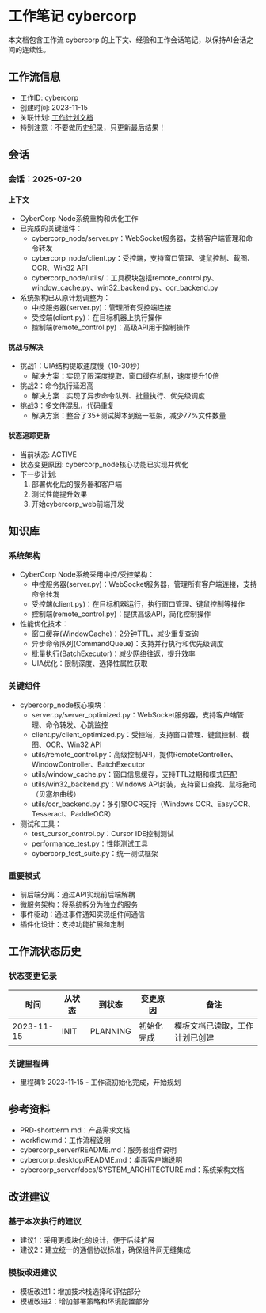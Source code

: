 # 工作笔记 cybercorp

本文档包含工作流 cybercorp 的上下文、经验和工作会话笔记，以保持AI会话之间的连续性。

## 工作流信息
- 工作ID: cybercorp
- 创建时间: 2023-11-15
- 关联计划: [工作计划文档](workplan_cybercorp.md)
- 特别注意：不要做历史纪录，只更新最后结果！

## 会话

### 会话：2025-07-20

#### 上下文
- CyberCorp Node系统重构和优化工作
- 已完成的关键组件：
  - cybercorp_node/server.py：WebSocket服务器，支持客户端管理和命令转发
  - cybercorp_node/client.py：受控端，支持窗口管理、键鼠控制、截图、OCR、Win32 API
  - cybercorp_node/utils/：工具模块包括remote_control.py、window_cache.py、win32_backend.py、ocr_backend.py
- 系统架构已从原计划调整为：
  - 中控服务器(server.py)：管理所有受控端连接
  - 受控端(client.py)：在目标机器上执行操作
  - 控制端(remote_control.py)：高级API用于控制操作

#### 挑战与解决
- 挑战1：UIA结构提取速度慢（10-30秒）
  - 解决方案：实现了限深度提取、窗口缓存机制，速度提升10倍
- 挑战2：命令执行延迟高
  - 解决方案：实现了异步命令队列、批量执行、优先级调度
- 挑战3：多文件混乱，代码重复
  - 解决方案：整合了35+测试脚本到统一框架，减少77%文件数量

#### 状态追踪更新
- 当前状态: ACTIVE
- 状态变更原因: cybercorp_node核心功能已实现并优化
- 下一步计划: 
  1. 部署优化后的服务器和客户端
  2. 测试性能提升效果
  3. 开始cybercorp_web前端开发

## 知识库

### 系统架构
- CyberCorp Node系统采用中控/受控架构：
  - 中控服务器(server.py)：WebSocket服务器，管理所有客户端连接，支持命令转发
  - 受控端(client.py)：在目标机器运行，执行窗口管理、键鼠控制等操作
  - 控制端(remote_control.py)：提供高级API，简化控制操作
- 性能优化技术：
  - 窗口缓存(WindowCache)：2分钟TTL，减少重复查询
  - 异步命令队列(CommandQueue)：支持并行执行和优先级调度
  - 批量执行(BatchExecutor)：减少网络往返，提升效率
  - UIA优化：限制深度、选择性属性获取

### 关键组件
- cybercorp_node核心模块：
  - server.py/server_optimized.py：WebSocket服务器，支持客户端管理、命令转发、心跳监控
  - client.py/client_optimized.py：受控端，支持窗口管理、键鼠控制、截图、OCR、Win32 API
  - utils/remote_control.py：高级控制API，提供RemoteController、WindowController、BatchExecutor
  - utils/window_cache.py：窗口信息缓存，支持TTL过期和模式匹配
  - utils/win32_backend.py：Windows API封装，支持窗口查找、鼠标拖动（贝塞尔曲线）
  - utils/ocr_backend.py：多引擎OCR支持（Windows OCR、EasyOCR、Tesseract、PaddleOCR）
- 测试和工具：
  - test_cursor_control.py：Cursor IDE控制测试
  - performance_test.py：性能测试工具
  - cybercorp_test_suite.py：统一测试框架

### 重要模式
- 前后端分离：通过API实现前后端解耦
- 微服务架构：将系统拆分为独立的服务
- 事件驱动：通过事件通知实现组件间通信
- 插件化设计：支持功能扩展和定制

## 工作流状态历史

### 状态变更记录
| 时间 | 从状态 | 到状态 | 变更原因 | 备注 |
|------|--------|--------|----------|------|
| 2023-11-15 | INIT | PLANNING | 初始化完成 | 模板文档已读取，工作计划已创建 |

### 关键里程碑
- 里程碑1: 2023-11-15 - 工作流初始化完成，开始规划

## 参考资料

- PRD-shortterm.md：产品需求文档
- workflow.md：工作流程说明
- cybercorp_server/README.md：服务器组件说明
- cybercorp_desktop/README.md：桌面客户端说明
- cybercorp_server/docs/SYSTEM_ARCHITECTURE.md：系统架构文档

## 改进建议

### 基于本次执行的建议
- 建议1：采用更模块化的设计，便于后续扩展
- 建议2：建立统一的通信协议标准，确保组件间无缝集成

### 模板改进建议
- 模板改进1：增加技术栈选择和评估部分
- 模板改进2：增加部署策略和环境配置部分